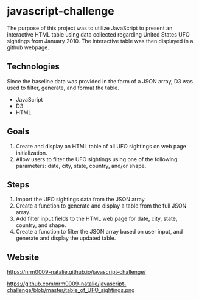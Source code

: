 # javascript-challenge
The purpose of this project was to utilize JavaScript to present an interactive HTML table using data collected regarding United States UFO sightings from January 2010. The interactive table was then displayed in a github webpage. 


## Technologies

Since the baseline data was provided in the form of a JSON array, D3 was used to filter, generate, and format the table.
* JavaScript
* D3
* HTML

## Goals

1. Create and display an HTML table of all UFO sightings on web page initialization.
2. Allow users to filter the UFO sightings using one of the following parameters: date, city, state, country, and/or shape.

## Steps

1. Import the UFO sightings data from the JSON array.
2. Create a function to generate and display a table from the full JSON array.
3. Add filter input fields to the HTML web page for date, city, state, country, and shape.
4. Create a function to filter the JSON array based on user input, and generate and display the updated table.

## Website

https://nrm0009-natalie.github.io/javascript-challenge/


https://github.com/nrm0009-natalie/javascript-challenge/blob/master/table_of_UFO_sightings.png

